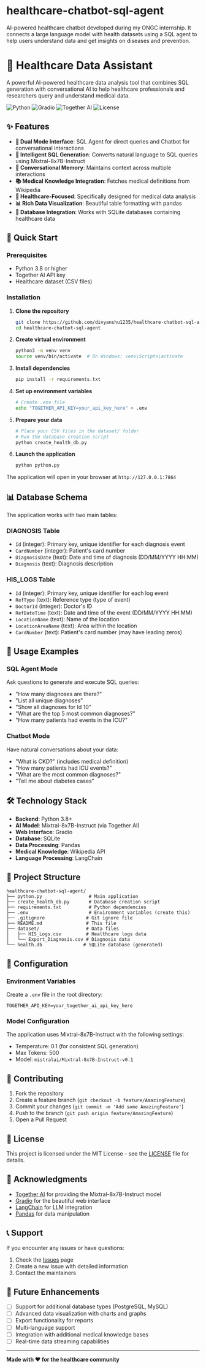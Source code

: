 # healthcare-chatbot-sql-agent
AI-powered healthcare chatbot developed during my ONGC internship. It connects a large language model with health datasets using a SQL agent to help users understand data and get insights on diseases and prevention.

# 🏥 Healthcare Data Assistant

A powerful AI-powered healthcare data analysis tool that combines SQL generation with conversational AI to help healthcare professionals and researchers query and understand medical data.

![Python](https://img.shields.io/badge/Python-3.8+-blue.svg)
![Gradio](https://img.shields.io/badge/Gradio-5.34.2-orange.svg)
![Together AI](https://img.shields.io/badge/Together%20AI-Mixtral%208x7B-purple.svg)
![License](https://img.shields.io/badge/License-MIT-green.svg)

## ✨ Features

- **🤖 Dual Mode Interface**: SQL Agent for direct queries and Chatbot for conversational interactions
- **🧠 Intelligent SQL Generation**: Converts natural language to SQL queries using Mixtral-8x7B-Instruct
- **💬 Conversational Memory**: Maintains context across multiple interactions
- **📚 Medical Knowledge Integration**: Fetches medical definitions from Wikipedia
- **🏥 Healthcare-Focused**: Specifically designed for medical data analysis
- **📊 Rich Data Visualization**: Beautiful table formatting with pandas
- **🔗 Database Integration**: Works with SQLite databases containing healthcare data

## 🚀 Quick Start

### Prerequisites

- Python 3.8 or higher
- Together AI API key
- Healthcare dataset (CSV files)

### Installation

1. **Clone the repository**
   ```bash
   git clone https://github.com/divyanshu1235/healthcare-chatbot-sql-agent.git
   cd healthcare-chatbot-sql-agent
   ```

2. **Create virtual environment**
   ```bash
   python3 -m venv venv
   source venv/bin/activate  # On Windows: venv\Scripts\activate
   ```

3. **Install dependencies**
   ```bash
   pip install -r requirements.txt
   ```

4. **Set up environment variables**
   ```bash
   # Create .env file
   echo "TOGETHER_API_KEY=your_api_key_here" > .env
   ```

5. **Prepare your data**
   ```bash
   # Place your CSV files in the dataset/ folder
   # Run the database creation script
   python create_health_db.py
   ```

6. **Launch the application**
   ```bash
   python python.py
   ```

The application will open in your browser at `http://127.0.0.1:7864`

## 📊 Database Schema

The application works with two main tables:

### DIAGNOSIS Table
- `Id` (integer): Primary key, unique identifier for each diagnosis event
- `CardNumber` (integer): Patient's card number
- `DiagnosisDate` (text): Date and time of diagnosis (DD/MM/YYYY HH:MM)
- `Diagnosis` (text): Diagnosis description

### HIS_LOGS Table
- `Id` (integer): Primary key, unique identifier for each log event
- `RefType` (text): Reference type (type of event)
- `DoctorId` (integer): Doctor's ID
- `RefDateTime` (text): Date and time of the event (DD/MM/YYYY HH:MM)
- `LocationName` (text): Name of the location
- `LocationAreaName` (text): Area within the location
- `CardNumber` (text): Patient's card number (may have leading zeros)

## 🎯 Usage Examples

### SQL Agent Mode
Ask questions to generate and execute SQL queries:

- "How many diagnoses are there?"
- "List all unique diagnoses"
- "Show all diagnoses for Id 10"
- "What are the top 5 most common diagnoses?"
- "How many patients had events in the ICU?"

### Chatbot Mode
Have natural conversations about your data:

- "What is CKD?" (includes medical definition)
- "How many patients had ICU events?"
- "What are the most common diagnoses?"
- "Tell me about diabetes cases"

## 🛠️ Technology Stack

- **Backend**: Python 3.8+
- **AI Model**: Mixtral-8x7B-Instruct (via Together AI)
- **Web Interface**: Gradio
- **Database**: SQLite
- **Data Processing**: Pandas
- **Medical Knowledge**: Wikipedia API
- **Language Processing**: LangChain

## 📁 Project Structure

```
healthcare-chatbot-sql-agent/
├── python.py                 # Main application
├── create_health_db.py       # Database creation script
├── requirements.txt          # Python dependencies
├── .env                      # Environment variables (create this)
├── .gitignore               # Git ignore file
├── README.md                # This file
├── dataset/                 # Data files
│   ├── HIS_Logs.csv         # Healthcare logs data
│   └── Export_Diagnosis.csv # Diagnosis data
└── health.db               # SQLite database (generated)
```

## 🔧 Configuration

### Environment Variables

Create a `.env` file in the root directory:

```env
TOGETHER_API_KEY=your_together_ai_api_key_here
```

### Model Configuration

The application uses Mixtral-8x7B-Instruct with the following settings:
- Temperature: 0.1 (for consistent SQL generation)
- Max Tokens: 500
- Model: `mistralai/Mixtral-8x7B-Instruct-v0.1`

## 🤝 Contributing

1. Fork the repository
2. Create a feature branch (`git checkout -b feature/AmazingFeature`)
3. Commit your changes (`git commit -m 'Add some AmazingFeature'`)
4. Push to the branch (`git push origin feature/AmazingFeature`)
5. Open a Pull Request

## 📝 License

This project is licensed under the MIT License - see the [LICENSE](LICENSE) file for details.

## 🙏 Acknowledgments

- [Together AI](https://together.ai/) for providing the Mixtral-8x7B-Instruct model
- [Gradio](https://gradio.app/) for the beautiful web interface
- [LangChain](https://langchain.com/) for LLM integration
- [Pandas](https://pandas.pydata.org/) for data manipulation

## 📞 Support

If you encounter any issues or have questions:

1. Check the [Issues](https://github.com/divyanshu1235/healthcare-chatbot-sql-agent/issues) page
2. Create a new issue with detailed information
3. Contact the maintainers

## 🔮 Future Enhancements

- [ ] Support for additional database types (PostgreSQL, MySQL)
- [ ] Advanced data visualization with charts and graphs
- [ ] Export functionality for reports
- [ ] Multi-language support
- [ ] Integration with additional medical knowledge bases
- [ ] Real-time data streaming capabilities

---

**Made with ❤️ for the healthcare community** 
